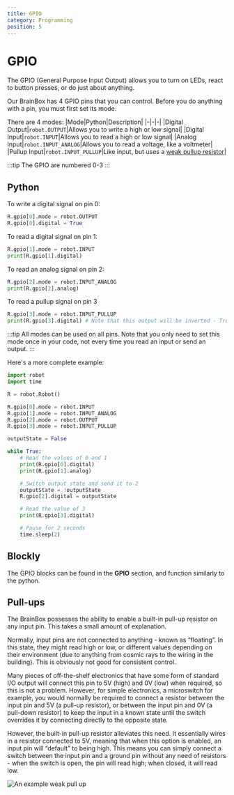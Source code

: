 ```yaml
---
title: GPIO
category: Programming
position: 5
---
```

# GPIO

The GPIO (General Purpose Input Output) allows you to turn on LEDs, react to button presses, or do just about anything.

Our BrainBox has 4 GPIO pins that you can control. Before you do anything with a pin, you must first set its mode.

There are 4 modes:
|Mode|Python|Description|
|-|-|-|
|Digital Output|`robot.OUTPUT`|Allows you to write a high or low signal|
|Digital Input|`robot.INPUT`|Allows you to read a high or low signal|
|Analog Input|`robot.INPUT_ANALOG`|Allows you to read a voltage, like a voltmeter|
|Pullup Input|`robot.INPUT_PULLUP`|Like input, but uses a [weak pullup resistor](/gpio.html#pull-ups)|

:::tip
The GPIO are numbered 0-3
:::

## Python

To write a digital signal on pin 0:

```python
R.gpio[0].mode = robot.OUTPUT
R.gpio[0].digital = True
```

To read a digital signal on pin 1:

```python
R.gpio[1].mode = robot.INPUT
print(R.gpio[1].digital)
```

To read an analog signal on pin 2:

```python
R.gpio[2].mode = robot.INPUT_ANALOG
print(R.gpio[2].analog)
```

To read a pullup signal on pin 3
```python
R.gpio[3].mode = robot.INPUT_PULLUP
print(R.gpio[3].digital) # Note that this output will be inverted - True when the connnection is open, and False when closed.
```

:::tip
All modes can be used on all pins. Note that you only need to set this mode once in your code, not every time you read an input or send an output.
:::

Here's a more complete example:

```python
import robot
import time

R = robot.Robot()

R.gpio[0].mode = robot.INPUT
R.gpio[1].mode = robot.INPUT_ANALOG
R.gpio[2].mode = robot.OUTPUT
R.gpio[3].mode = robot.INPUT_PULLUP

outputState = False

while True:
    # Read the values of 0 and 1
    print(R.gpio[0].digital)
    print(R.gpio[1].analog)

    # Switch output state and send it to 2
    outputState = !outputState
    R.gpio[2].digital = outputState

    # Read the value of 3
    print(R.gpio[3].digital)

    # Pause for 2 seconds
    time.sleep(2)
```

## Blockly

The GPIO blocks can be found in the **GPIO** section, and function similarly to the python.

## Pull-ups

The BrainBox possesses the ability to enable a built-in pull-up resistor on any input pin. This takes a small amount of explanation.

Normally, input pins are not connected to anything - known as “floating”. In this state, they might read high or low, or different values depending on their environment (due to anything from cosmic rays to the wiring in the building). This is obviously not good for consistent control.

Many pieces of off-the-shelf electronics that have some form of standard I/O output will connect this pin to 5V (high) and 0V (low) when required, so this is not a problem. However, for simple electronics, a microswitch for example, you would normally be required to connect a resistor between the input pin and 5V (a pull-up resistor), or between the input pin and 0V (a pull-down resistor) to keep the input in a known state until the switch overrides it by connecting directly to the opposite state.

However, the built-in pull-up resistor alleviates this need. It essentially wires in a resistor connected to 5V, meaning that when this option is enabled, an input pin will “default” to being high. This means you can simply connect a switch between the input pin and a ground pin without any need of resistors - when the switch is open, the pin will read high; when closed, it will read low.

![An example weak pull up](/images/capture.png)

